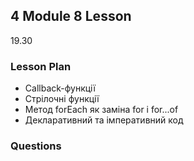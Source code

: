 ## 4 Module 8 Lesson

19.30

### Lesson Plan

- Callback-функції
- Стрілочні функції
- Метод forEach як заміна for і for...of
- Декларативний та імперативний код

### Questions
